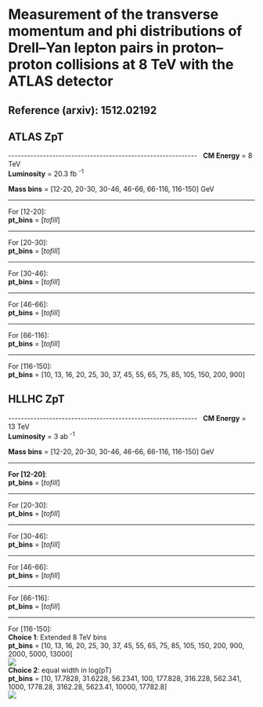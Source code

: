 # Measurement of the transverse momentum and phi distributions of Drell–Yan lepton pairs in proton–proton collisions at 8 TeV with the ATLAS detector  

## Reference (arxiv): 1512.02192  

## ATLAS ZpT  
  
------------------------------------------------------------  
**CM Energy** = 8 TeV  
**Luminosity** = 20.3 fb <sup>-1</sup>  

**Mass bins** = [12-20, 20-30, 30-46, 46-66, 66-116, 116-150] GeV  

------------------------------------------------------------  
For [12-20]:  
**pt_bins** = [_tofill_]  
  
------------------------------------------------------------  
For [20-30]:  
**pt_bins** = [_tofill_]  
  
------------------------------------------------------------  
For [30-46]:  
**pt_bins** = [_tofill_]  
  
------------------------------------------------------------  
For [46-66]:  
**pt_bins** = [_tofill_]  
  
------------------------------------------------------------  
For [66-116]:  
**pt_bins** = [_tofill_]  
  
------------------------------------------------------------  
For [116-150]:  
**pt_bins** = [10, 13, 16, 20, 25, 30, 37, 45, 55, 65, 75, 85, 105, 150, 200, 900]  

## HLLHC ZpT  
  
------------------------------------------------------------  
**CM Energy** = 13 TeV  
**Luminosity** = 3 ab <sup>-1</sup>    

**Mass bins** = [12-20, 20-30, 30-46, 46-66, 66-116, 116-150] GeV  

------------------------------------------------------------  
**For [12-20]**:  
**pt_bins** = [_tofill_]  
  
------------------------------------------------------------  
For [20-30]:  
**pt_bins** = [_tofill_]  
  
------------------------------------------------------------  
For [30-46]:  
**pt_bins** = [_tofill_]  
  
------------------------------------------------------------  
For [46-66]:  
**pt_bins** = [_tofill_]  
  
------------------------------------------------------------  
For [66-116]:  
**pt_bins** = [_tofill_]  
  
------------------------------------------------------------  
For [116-150]:  
**Choice 1**: Extended 8 TeV bins  
**pt_bins** = [10, 13, 16, 20, 25, 30, 37, 45, 55, 65, 75, 85, 105, 150, 200, 900, 2000, 5000, 13000]  
![](https://github.com/juanrojochacon/HLLHCPDFs/blob/master/ATLASZPT8TEV/m116_150GeV/extendedBinning8TeV.png)  
**Choice 2**: equal width in log(pT)  
**pt_bins** = [10, 17.7828, 31.6228, 56.2341, 100, 177.828, 316.228, 562.341, 1000, 1778.28, 3162.28, 5623.41, 10000, 17782.8]  
![](https://github.com/juanrojochacon/HLLHCPDFs/blob/master/ATLASZPT8TEV/m116_150GeV/equalBinning0.25.png)  

